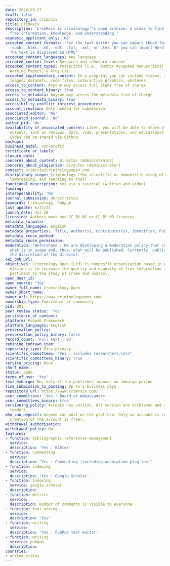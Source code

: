 ```yaml
---
date: 2024-03-27
draft: false
repository_id: crimrxiv
title: CrimRxiv
description: 'CrimRxiv is criminology''s open archive: a place to find and provide
  free information, knowledge, and understanding.'
academic_applicant_only: 'No'
accepted_content_formats: 'For the text editor you can import those formats : .docx,
  .epub, .html, .md, .odt, .txt, .xml, or .tex. Or you can import Word or PDF file.
  The text is displayed in HTML'
accepted_content_languages: Any language
accepted_content_level: Research and scholary content
accepted_content_types: Postprints (i.e., Author Accepted Manuscripts), Preprints,
  Working Papers, & Grey Lit.
accepted_supplementary_content: In a preprint you can include videos, audio clips,
  images, datasets, code files, interactive graphics, whatever.
access_to_content: Anyone may access full items free of charge
access_to_content_binary: true
access_to_metadata: Anyone may access the metadata free of charge
access_to_metadata_binary: true
accessibility_conflict_interest_procedures:
account_creation: Only needed for submission
associated_editor: 'No'
associated_journal: 'No'
author_pid: 'No'
availability_of_associated_content: Later, you will be able to share other criminological
  outputs, such as reviews, data, code, presentations, and educational materials.
  Codes can be shared via Github
backups:
business_model: non-profit
certificate_or_labels:
closure_date:
concerns_about_content: Director (Administrator)
concerns_about_plagiarism: Director (Administrator)
contact: crimrxiv@criminologyopen.com
disciplinary_scope: Criminology (the scientific or humanistic study of lawmaking,
  lawbreaking, and reacting to that)
functional_description: Yes via a tutorial (written and video)
funding:
interoperability: 'No'
journal_submission: Unrestricted
keywords: Criminology, Pubpub
last_update: 6/22/21
launch_date: Jul-20
licensing: Authors must use CC BY NC or CC BY ND licences
metadata_formats:
metadata_languages: English
metadata_properties: 'Title, Author(s), Contributor(s), Identifier, Published on, '
metadata_reuse_method:
metadata_reuse_permission:
moderation: 'Beforehand : We are developing a moderation policy that concretely specifies
  what is in scope and, thus, what will be published. Currently, publication is at
  the discretion of the director. '
oai_pmh_url:
objectives: Criminology Open (Ltd) is nonprofit organization based in Atlanta. Our
  mission is to increase the quality and quantity of free information and knowledge
  pertinent to the study of crime and control.
open_doar_id:
open_source: 'Yes'
owner_full_name: Criminology Open
owner_short_name:
owner_url: https://www.criminologyopen.com/
ownership_type: Individual or community
pid: DOI
peer_review_status: 'Yes'
persistence_of_content:
platform: Pubpub Framework
platform_languages: English
preservation_policy:
preservation_policy_binary: false
record_count: 'Full text : 83'
remining_indrawn_item:
repository_type: Disciplinary
scientific_committees: "Yes : includes researchers.\n\n"
scientific_committees_binary: true
service_pricing: None
short_name:
status: open
terms_of_use: 'Yes'
text_embargo: No, only if the publisher imposes an embargo period
time_submission_to_posting: Up to 2 business days
repository_url: https://www.crimrxiv.com/
user_committees: 'Yes : Board of Ambassadors'
user_committees_binary: true
versioning_policy: Accepts new version. All version are archieved and visible for
  readers.
who_can_deposit: Anyone can post on the platform. Only an account is required ( The
  creation of the account is free).
withdrawal_authorisation:
withdrawal_policy: No.
features:
- function: bibliographic-references-management
  service:
  description: 'Yes : Bibtex'
- function: commenting
  service:
  description: 'Yes : Commenting (including annotation plug-ins)'
- function: indexing
  service:
  description: 'Yes : Google Scholar'
- function: indexing
  service: google-scholar
  description:
- function: metrics
  service:
  description: Number of comments is visible to everyone
- function: text-mining
  service:
  description: 'Yes'
- function: writing
  service:
  description: 'Yes : PubPub text editor'
- function: writing
  service: pubpub
  description:
countries:
- united-states
---
```



